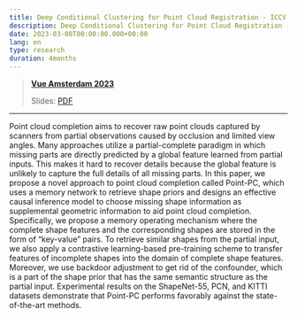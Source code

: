 ```yaml
---
title: Deep Conditional Clustering for Point Cloud Registration - ICCV 2023
description: Deep Conditional Clustering for Point Cloud Registration - ICCV 2023
date: 2023-03-08T00:00:00.000+00:00
lang: en
type: research
duration: 4months
---
```


> [**Vue Amsterdam 2023**](https://vuejs.amsterdam/)
> 
> Slides: [PDF](https://antfu.me/talks/2023-02-09)
>

---

Point cloud completion aims to recover raw point clouds captured by scanners from partial observations caused by occlusion and limited view angles. Many approaches utilize a partial-complete paradigm in which missing parts are directly predicted by a global feature learned from partial inputs. This makes it hard to recover details because the global feature is unlikely to capture the full details of all missing parts. In this paper, we propose a novel approach to point cloud completion called Point-PC, which uses a memory network to retrieve shape priors and designs an effective causal inference model to choose missing shape information as supplemental geometric information to aid point cloud completion. Specifically, we propose a memory operating mechanism where the complete shape features and the corresponding shapes are stored in the form of “key-value” pairs. To retrieve similar shapes from the partial input, we also apply a contrastive learning-based pre-training scheme to transfer features of incomplete shapes into the domain of complete shape features. Moreover, we use backdoor adjustment to get rid of the confounder, which is a part of the shape prior that has the same semantic structure as the partial input. Experimental results on the ShapeNet-55, PCN, and KITTI datasets demonstrate that Point-PC performs favorably against the state-of-the-art methods.